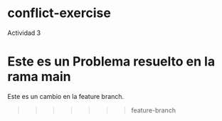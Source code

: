 # conflict-exercise
Actividad 3


Este es un Problema resuelto en la rama main
=======
Este es un cambio en la feature branch.
>>>>>>> feature-branch
